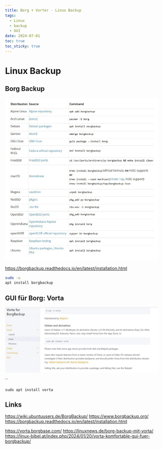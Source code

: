 ```yaml
---
title: Borg + Vorter - Linux Backup
tags:
  - Linux
  - backup
  - GUI
date: 2024-07-01
toc: true
toc_sticky: true
---
```


# Linux Backup

## Borg Backup 
![](../_asset/2024-07-01-linux-backup_image_1.jpg)

<https://borgbackup.readthedocs.io/en/latest/installation.html>

```bash
sudo -u 
apt install borgbackup


```
## GUI für Borg: Vorta

![](../_asset/2024-07-01-linux-backup_image_2.jpg)

``

```
sudo apt install vorta
```
## Links

https://wiki.ubuntuusers.de/BorgBackup/
https://www.borgbackup.org/
https://borgbackup.readthedocs.io/en/latest/installation.html


https://vorta.borgbase.com/
https://linuxnews.de/borg-backup-mit-vorta/
https://linux-bibel.at/index.php/2024/01/20/vorta-komfortable-gui-fuer-borgbackup/